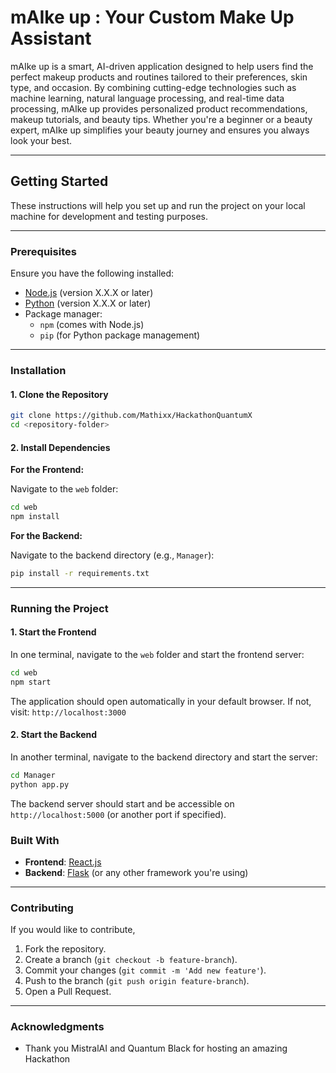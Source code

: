 
# mAIke up : Your Custom Make Up Assistant

mAIke up is a smart, AI-driven application designed to help users find the perfect makeup products and routines tailored to their preferences, skin type, and occasion. By combining cutting-edge technologies such as machine learning, natural language processing, and real-time data processing, mAIke up provides personalized product recommendations, makeup tutorials, and beauty tips. Whether you're a beginner or a beauty expert, mAIke up simplifies your beauty journey and ensures you always look your best.

---

## Getting Started

These instructions will help you set up and run the project on your local machine for development and testing purposes.

---

### Prerequisites

Ensure you have the following installed:

- [Node.js](https://nodejs.org/) (version X.X.X or later)
- [Python](https://www.python.org/) (version X.X.X or later)
- Package manager:
  - `npm` (comes with Node.js)
  - `pip` (for Python package management)

---

### Installation

#### 1. Clone the Repository

```bash
git clone https://github.com/Mathixx/HackathonQuantumX
cd <repository-folder>
```

#### 2. Install Dependencies

**For the Frontend:**

Navigate to the `web` folder:

```bash
cd web
npm install
```

**For the Backend:**

Navigate to the backend directory (e.g., `Manager`):

```bash
pip install -r requirements.txt
```

---

### Running the Project

#### 1. Start the Frontend

In one terminal, navigate to the `web` folder and start the frontend server:

```bash
cd web
npm start
```

The application should open automatically in your default browser. If not, visit: `http://localhost:3000`

#### 2. Start the Backend

In another terminal, navigate to the backend directory and start the server:

```bash
cd Manager
python app.py
```

The backend server should start and be accessible on `http://localhost:5000` (or another port if specified).


### Built With

- **Frontend**: [React.js](https://reactjs.org/)
- **Backend**: [Flask](https://flask.palletsprojects.com/) (or any other framework you're using)

---

### Contributing

If you would like to contribute, 

1. Fork the repository.
2. Create a branch (`git checkout -b feature-branch`).
3. Commit your changes (`git commit -m 'Add new feature'`).
4. Push to the branch (`git push origin feature-branch`).
5. Open a Pull Request.

---

### Acknowledgments

- Thank you MistralAI and Quantum Black for hosting an amazing Hackathon
